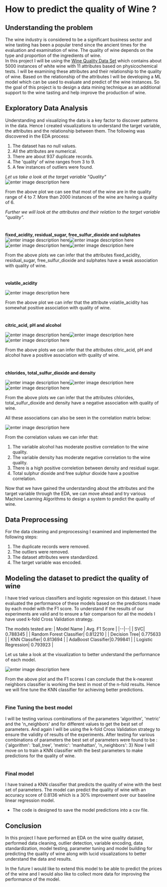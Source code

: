 # How to predict the quality of Wine ?

## Understanding the problem
The wine industry is considered to be a significant business sector and wine tasting has been a popular trend since the ancient times for the evaluation and examination of wine. The quality of wine depends on the type and proportion of the ingredients of wine.  
In this project I will be using the [Wine Quality Data Set](https://archive.ics.uci.edu/ml/datasets/wine+quality) which contains about 5000 instances of white wine with 11 attributes  based on physicochemical tests. I will be examining these attributes and  their relationship to the quality of wine. Based on the relationship of the attributes I will be developing a ML model which can be used to evaluate and predict of the wine instances.
So the goal of this project is to design a data mining technique as an additional support to the wine tasting and help improve the production of wine.

## Exploratory Data Analysis
Understanding and visualizing the data is a key factor to discover patterns in the data. Hence I created visualizations to understand the target variable, the attributes and the relationship between them.
The following was discovered in the EDA process:

 1. The dataset has no null values.
 2.  All the attributes are numerical.
 3. There are about 937 duplicate records.
 4. The 'quality' of wine ranges from 3 to 9.
 5. A few instances of outliers were found.

*Let us take a look at the target variable "Quality"*
![enter image description here](https://raw.githubusercontent.com/akshataupadhye/Wine-Quality-Prediction/main/Images/histogram_boxplot_target.png) 

From the above plot we can see that most of the wine are in the quality range of 4 to 7. More than 2000 instances of the wine are having  a quality of 6. 

*Further we will look at the attributes and their relation to the target variable "quality".*
#
**fixed_acidity, residual_sugar, free_sulfur_dioxide and sulphates**                   
 ![enter image description here](https://raw.githubusercontent.com/akshataupadhye/Wine-Quality-Prediction/main/Images/residual_sugar.png)![enter image description here](https://raw.githubusercontent.com/akshataupadhye/Wine-Quality-Prediction/main/Images/fixed_acidity.png)
 ![enter image description here](https://raw.githubusercontent.com/akshataupadhye/Wine-Quality-Prediction/main/Images/sulphates.png)![enter image description here](https://raw.githubusercontent.com/akshataupadhye/Wine-Quality-Prediction/main/Images/free_sulfur_dioxide.png)

From the above plots we can infer that the attributes fixed_acidity, residual_sugar, free_sulfur_dioxide and sulphates have a weak association with quality of wine.
#
**volatile_acidity**

![enter image description here](https://raw.githubusercontent.com/akshataupadhye/Wine-Quality-Prediction/main/Images/volatile_acidity.png)
 
 From the above plot we can infer that the attribute volatile_acidity has somewhat positive association with quality of wine.
 
#
 **citric_acid, pH and alcohol**
 
 ![enter image description here](https://raw.githubusercontent.com/akshataupadhye/Wine-Quality-Prediction/main/Images/pH.png)![enter image description here](https://raw.githubusercontent.com/akshataupadhye/Wine-Quality-Prediction/main/Images/alcohol.png)![enter image description here](https://raw.githubusercontent.com/akshataupadhye/Wine-Quality-Prediction/main/Images/citric_acid.png)

From the above plots we can infer that the attributes citric_acid, pH and alcohol have a positive association with quality of wine.
#
**chlorides, total_sulfur_dioxide and density**

![enter image description here](https://raw.githubusercontent.com/akshataupadhye/Wine-Quality-Prediction/main/Images/total_sulfur_dioxide.png)![enter image description here](https://raw.githubusercontent.com/akshataupadhye/Wine-Quality-Prediction/main/Images/density.png)![enter image description here](https://raw.githubusercontent.com/akshataupadhye/Wine-Quality-Prediction/main/Images/chlorides.png)

From the above plots we can infer that the attributes chlorides, total_sulfur_dioxide and density have a negative association with quality of wine.

All these associations can also be seen in the correlation matrix below:

![enter image description here](https://raw.githubusercontent.com/akshataupadhye/Wine-Quality-Prediction/main/Images/Correlation-Matrix.png)

From the correlation values we can infer that:

 1. The variable alcohol has moderate positive correlation to the wine quality. 
 2. The variable density has moderate negative correlation to the wine quality. 
 3. There is a high positive correletion between density and residual sugar. 
 4. Total sulphur dioxide and free sulphur dioxide have a positive correlation.

Now that we have gained the understanding about the attributes and the target variable through the EDA, we can move ahead and try various Machine Learning Algorithms to design a system to predict the quality of wine.

## Data Preprocessing
For the data cleaning and preprocessing I examined and  implemented the following steps:

 1. The duplicate records were removed.
 2. The outliers were removed. 
 3. The dataset attributes were standardized.  
 4. The target variable was encoded.

## Modeling the dataset to predict the quality of wine
I have tried various classifiers and logistic regression on this dataset. I have evaluated the performance of these models based on the predictions made by each model with the F1 score. To understand if the results of our experiments are valid and to ensure a fair comparison for all the models I have used k-fold Cross Validation strategy. 

The models tested are:
| Model Name | Avg. F1 Score |
|--|--|
|  SVC| 0.788345 |
|  Random Forest Classifier| 0.812210 |
|  Decision Tree| 0.775633 |
|  KNN Classifier| 0.813694 |
|  AdaBoost Classifier|0.799841 |
|  Logistic Regression| 0.793923 |

Let us take a look at the visualization to better understand the performance of each model.

![enter image description here](https://raw.githubusercontent.com/akshataupadhye/Wine-Quality-Prediction/main/Images/Models_Performance.png)


From the above plot and the F1 scores I can conclude that the k-nearest neighbors classifier is working the best in most of the n-fold results. Hence we will fine tune the KNN classifier for achieving better predictions.
#
### Fine Tuning the best model

I will be testing various combinations of the parameters 'algorithm', 'metric' and the 'n_neighbors' and for different values to get the best set of parameters. And again I will be using the k-fold Cross Validation strategy to ensure the validity of results of the experiments.
After testing for various combinations of parameters the best set of parameters were found to be : {'algorithm': 'ball_tree', 'metric': 'manhattan', 'n_neighbors': 3}
Now I will move on to train a KNN classifier with the best parameters to make predictions for the quality of wine.
#
### Final model
I have trained a KNN classifier that predicts the quality of wine with the best set of parameters. The model can predict the quality of wine with an accuracy score of 0.8136 which is a 30% improvement over our baseline linear regression model. 

 - The code is designed to save the model predictions into a csv file.

## Conclusion
In this project I have performed an EDA on the  wine quality dataset, performed data cleaning, outlier detection, variable encoding, data standardization, model testing, parameter tuning and model building for predicting the quality of wine along with lucid visualizations to better understand the data and results.

In the future I would like to extend this model to be able to predict the prices of the wine and I would also like to collect more data for improving the performance of the model.
#
